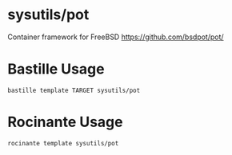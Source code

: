 # sysutils/pot
Container framework for FreeBSD
https://github.com/bsdpot/pot/

# Bastille Usage
```shell
bastille template TARGET sysutils/pot
```

# Rocinante Usage
```shell
rocinante template sysutils/pot
```
